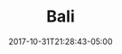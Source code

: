 ---
categories:
- ""
- ""
date: "2017-10-31T21:28:43-05:00"
description: "The Land of the Gods and temples"
draft: false
image: bali.jpg
keywords: ""
slug: blog3
title: Bali
---